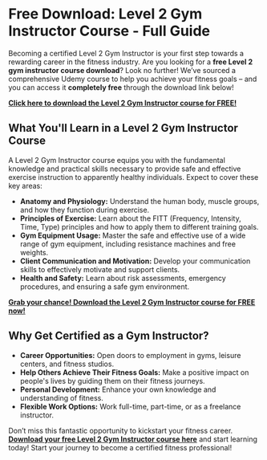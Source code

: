 # Free Download: Level 2 Gym Instructor Course - Full Guide

Becoming a certified Level 2 Gym Instructor is your first step towards a rewarding career in the fitness industry. Are you looking for a **free Level 2 gym instructor course download**? Look no further! We’ve sourced a comprehensive Udemy course to help you achieve your fitness goals – and you can access it **completely free** through the download link below!

[**Click here to download the Level 2 Gym Instructor course for FREE!**](https://udemywork.com/free-level-2-gym-instructor-course)

## What You'll Learn in a Level 2 Gym Instructor Course

A Level 2 Gym Instructor course equips you with the fundamental knowledge and practical skills necessary to provide safe and effective exercise instruction to apparently healthy individuals. Expect to cover these key areas:

*   **Anatomy and Physiology:** Understand the human body, muscle groups, and how they function during exercise.
*   **Principles of Exercise:** Learn about the FITT (Frequency, Intensity, Time, Type) principles and how to apply them to different training goals.
*   **Gym Equipment Usage:** Master the safe and effective use of a wide range of gym equipment, including resistance machines and free weights.
*   **Client Communication and Motivation:** Develop your communication skills to effectively motivate and support clients.
*   **Health and Safety:** Learn about risk assessments, emergency procedures, and ensuring a safe gym environment.

[**Grab your chance! Download the Level 2 Gym Instructor course for FREE now!**](https://udemywork.com/free-level-2-gym-instructor-course)

## Why Get Certified as a Gym Instructor?

*   **Career Opportunities:** Open doors to employment in gyms, leisure centers, and fitness studios.
*   **Help Others Achieve Their Fitness Goals:** Make a positive impact on people's lives by guiding them on their fitness journeys.
*   **Personal Development:** Enhance your own knowledge and understanding of fitness.
*   **Flexible Work Options:** Work full-time, part-time, or as a freelance instructor.

Don’t miss this fantastic opportunity to kickstart your fitness career. **[Download your free Level 2 Gym Instructor course here](https://udemywork.com/free-level-2-gym-instructor-course)** and start learning today! Start your journey to become a certified fitness professional!
